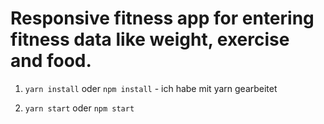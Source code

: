 # Responsive fitness app for entering fitness data like weight, exercise and food. 

1. `yarn install` oder `npm install` - ich habe mit yarn gearbeitet

2. `yarn start` oder `npm start`
